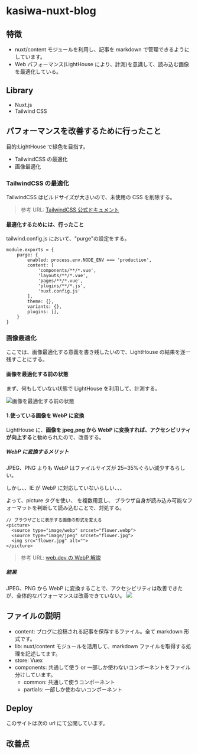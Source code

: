 # kasiwa-nuxt-blog

## 特徴

- nuxt/content モジュールを利用し、記事を markdown で管理できるようにしています。
- Web パフォーマンス(LightHouse により、計測)を意識して、読み込む画像を最適化している。

## Library

- Nuxt.js
- Tailwind CSS

## パフォーマンスを改善するために行ったこと

目的:LightHouse で緑色を目指す。

- TailwindCSS の最適化
- 画像最適化

### TailwindCSS の最適化

TailwindCSS はビルドサイズが大きいので、未使用の CSS を削除する。

> 参考 URL: [TailwindCSS 公式ドキュメント](https://tailwindcss.com/docs/optimizing-for-production)

#### 最適化するためには、行ったこと

tailwind.config.js において、"purge"の設定をする。

```
module.exports = {
    purge: {
        enabled: process.env.NODE_ENV === 'production',
        content: [
            'components/**/*.vue',
            'layouts/**/*.vue',
            'pages/**/*.vue',
            'plugins/**/*.js',
            'nuxt.config.js'
        ],
        theme: {},
        variants: {},
        plugins: [],
    }
}
```

### 画像最適化

ここでは、画像最適化する意義を書き残したいので、LightHouse の結果を逐一残すことにする。

#### 画像を最適化する前の状態

まず、何もしていない状態で LightHouse を利用して、計測する。

![画像を最適化する前の状態](https://res.cloudinary.com/kasiwa/result_1.png)

#### 1.使っている画像を WebP に変換

LightHouse に、**画像を jpeg,png から WebP に変換すれば、アクセシビリティが向上する**と勧められたので、改善する。

##### WebP に変換するメリット

JPEG、PNG よりも WebP はファイルサイズが 25~35%ぐらい減少するらしい。

しかし、、IE が WebP に対応していないらしい、、、

よって、picture タグを使い、<source> を複数用意し、
ブラウザ自身が読み込み可能なフォーマットを判断して読み込むことで、対処する。

```
// ブラウザごとに表示する画像の形式を変える
<picture>
  <source type="image/webp" srcset="flower.webp">
  <source type="image/jpeg" srcset="flower.jpg">
  <img src="flower.jpg" alt="">
</picture>
```

> 参考 URL: [web.dev の WebP 解説](https://web.dev/serve-images-webp)

##### 結果

JPEG、PNG から WebP に変換することで、アクセシビリティは改善できたが、全体的なパフォーマンスは改善できていない。
![](https://res.cloudinary.com/kasiwa/result_2.png)

## ファイルの説明

- content: ブログに投稿される記事を保存するファイル。全て markdown 形式です。
- lib: nuxt/content モジュールを活用して、markdown ファイルを取得する処理を記述してます。
- store: Vuex
- components: 共通して使う or 一部しか使わないコンポーネントをファイル分けしています。
  - common: 共通して使うコンポーネント
  - partials: 一部しか使わないコンポーネント

## Deploy

このサイトは次の url にて公開しています。

## 改善点

